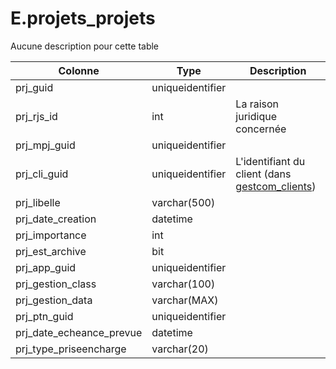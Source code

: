 # E.projets_projets

Aucune description pour cette table

Colonne|Type|Description
---|---|---
prj_guid|uniqueidentifier|
prj_rjs_id|int|La raison juridique concernée 
prj_mpj_guid|uniqueidentifier|
prj_cli_guid|uniqueidentifier|L'identifiant du client (dans [gestcom_clients](generated_gestcom_clients.md)) 
prj_libelle|varchar(500)|
prj_date_creation|datetime|
prj_importance|int|
prj_est_archive|bit|
prj_app_guid|uniqueidentifier|
prj_gestion_class|varchar(100)|
prj_gestion_data|varchar(MAX)|
prj_ptn_guid|uniqueidentifier|
prj_date_echeance_prevue|datetime|
prj_type_priseencharge|varchar(20)|
